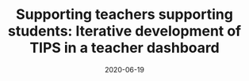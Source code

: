 ---
title: "Supporting teachers supporting students: Iterative development of TIPS in a teacher dashboard"
collection: publications
permalink: /publication/2020-ICLS
date: 2020-06-19
venue: 'International Conference of the Learning Sciences'
paperurl: 'http://aadair3.github.io/files/papers/2020-ICLS.pdf'
link: 'https://repository.isls.org//handle/1/6434'
citation: 'Adair, A., Dickler, R., & Gobert, J. (2020). Supporting teachers supporting students: Iterative development of TIPS in a teacher dashboard. In M. Gresalfi & I. S. Horn (Eds.), <i>14th International Conference of the Learning Sciences, Volume 3</i> (pp. 1769-1770). International Society of the Learning Sciences.'
tags: [Peer-Reviewed Conference Proceedings]
---